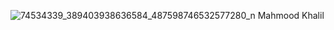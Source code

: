 ![74534339_389403938636584_487598746532577280_n](https://github.com/MahmoodKhalil57/sveltePholio/assets/46604753/d7ef1558-7ca2-42a2-a50d-8111428a9b1f)
Mahmood Khalil
